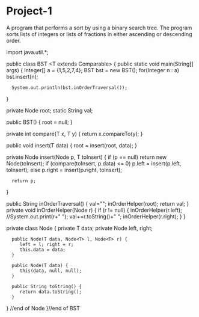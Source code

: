 # Project-1
A program that performs a sort by using a binary search tree. The program sorts lists of integers or lists of fractions in either ascending or descending order.

import java.util.*;

public class BST <T extends Comparable<T>> {
   public static void main(String[] args) {
      Integer[] a = {1,5,2,7,4};
      BST<Integer> bst = new BST<Integer>();
      for(Integer n : a) bst.insert(n);

      
      System.out.println(bst.inOrderTraversal());
   }


   private Node<T> root;
   static String val;

   public BST() {
      root = null;
   }


   private int compare(T x, T y) {
      return x.compareTo(y);
   }

   public void insert(T data) {
      root = insert(root, data);
   }

   private Node<T> insert(Node<T> p, T toInsert) {
      if (p == null)
         return new Node<T>(toInsert);
      if (compare(toInsert, p.data) <= 0)
         p.left = insert(p.left, toInsert);
      else
         p.right = insert(p.right, toInsert);

      return p;
   }

   public String inOrderTraversal() {
      val="";
      inOrderHelper(root);
      return val;
   }
   private void inOrderHelper(Node r) {
      if (r != null) {
         inOrderHelper(r.left);
         //System.out.print(r+" ");
         val+=r.toString()+" ";
         inOrderHelper(r.right);
      }
   }

   private class Node<T> {
      private T data;
      private Node<T> left, right;

      public Node(T data, Node<T> l, Node<T> r) {
         left = l; right = r;
         this.data = data;
      }

      public Node(T data) {
         this(data, null, null);
      }

      public String toString() {
         return data.toString();
      }
   } //end of Node
}//end of BST
